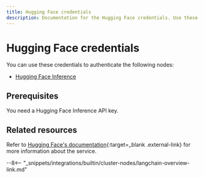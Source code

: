 ```yaml
---
title: Hugging Face credentials
description: Documentation for the Hugging Face credentials. Use these credentials to authenticate Hugging Face in n8n, a workflow automation platform.
---
```


# Hugging Face credentials

You can use these credentials to authenticate the following nodes:

* [Hugging Face Inference](/integrations/builtin/cluster-nodes/sub-nodes/n8n-nodes-langchain.huggingfaceinference)


## Prerequisites

You need a Hugging Face Inference API key.

## Related resources

Refer to [Hugging Face's documentation](https://huggingface.co/docs/api-inference/quicktour){:target=_blank .external-link} for more information about the service.

--8<-- "_snippets/integrations/builtin/cluster-nodes/langchain-overview-link.md"
